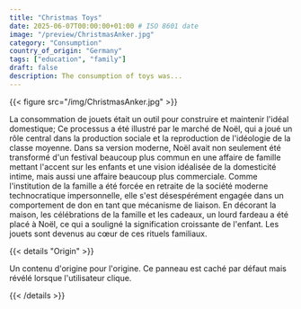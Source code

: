 ```yaml
---
title: "Christmas Toys"
date: 2025-06-07T00:00:00+01:00 # ISO 8601 date
image: "/preview/ChristmasAnker.jpg"
category: "Consumption"
country_of_origin: "Germany"
tags: ["education", "family"]
draft: false
description: The consumption of toys was...
---
```




{{< figure src="/img/ChristmasAnker.jpg" >}}

La consommation de jouets était un outil pour construire et maintenir l'idéal domestique; Ce processus a été illustré par le marché de Noël, qui a joué un rôle central dans la production sociale et la reproduction de l'idéologie de la classe moyenne. Dans sa version moderne, Noël avait non seulement été transformé d'un festival beaucoup plus commun en une affaire de famille mettant l'accent sur les enfants et une vision idéalisée de la domesticité intime, mais aussi une affaire beaucoup plus commerciale. Comme l'institution de la famille a été forcée en retraite de la société moderne technocratique impersonnelle, elle s'est désespérément engagée dans un comportement de don en tant que mécanisme de liaison. En décorant la maison, les célébrations de la famille et les cadeaux, un lourd fardeau a été placé à Noël, ce qui a souligné la signification croissante de l'enfant. Les jouets sont devenus au cœur de ces rituels familiaux.

{{< details "Origin" >}}

Un contenu d'origine pour l'origine. Ce panneau est caché par défaut mais révélé lorsque l'utilisateur clique.

{{< /details >}}

